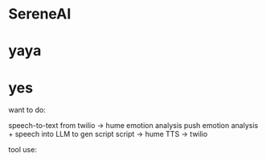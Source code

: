 # SereneAI
# yaya
# yes 

want to do:

speech-to-text from twilio -> hume emotion analysis
push emotion analysis + speech into LLM to gen script
script -> hume TTS -> twilio

tool use:
